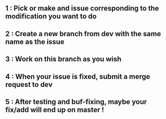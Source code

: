 ## 1 : Pick or make and issue corresponding to the modification you want to do
## 2 : Create a new branch from dev with the same name as the issue
## 3 : Work on this branch as you wish
## 4 : When your issue is fixed, submit a merge request to dev
## 5 : After testing and buf-fixing, maybe your fix/add will end up on master !